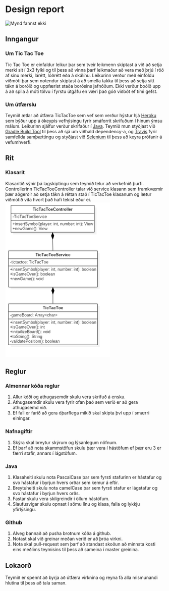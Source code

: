 # Design report
![Mynd fannst ekki](http://www.ru.is/media/HR_logo_vinstri_hires.jpg "RU logo")
## Inngangur
### Um Tic Tac Toe
Tic Tac Toe er einfaldur leikur þar sem tveir leikmenn skiptast á við að setja merki sit í 3x3 fylki og til þess að vinna þarf leikmaður að vera með þrjú í röð af sínu merki, lárétt, lóðrétt eða á skálínu. Leikurinn verður með einföldu viðmóti þar sem notendur skiptast á að smella takka til þess að setja sitt tákn á borðið og uppfærist staða borðsins jafnóðum. Ekki verður boðið upp á að spila á móti tölvu í fyrstu útgáfu en væri það góð viðbót ef tími gefst.
### Um útfærslu
Teymið ætlar að útfæra TicTacToe sem vef sem verður hýstur hjá [Heroku](https://www.heroku.com) sem býður upp á ókeypis vefhýsingu fyrir smáforrit skrifuðum í hinum ýmsu málum. Leikurinn sjálfur verður skrifaður í [Java](https://www.java.com/en/). Teymið mun styðjast við [Gradle Build Tool](https://gradle.org/) til þess að sjá um viðhald dependency-a, og [Travis](https://travis-ci.org/) fyrir samfellda samþættingu og styðjast við [Selenium](http://www.seleniumhq.org/) til þess að keyra prófanir á vefumhverfi.
## Rit
### Klasarit
Klasaritið sýnir þá lagskiptingu sem teymið telur að verkefnið þurfi. Controllerinn TicTacToeController talar við service klasann sem framkvæmir þær aðgerðir að setja tákn á réttan stað í TicTacToe klasanum og lætur viðmótið vita hvort það hafi tekist eður ei.
![Mynd Fannst Ekki](https://github.com/A-lidid/TicTacToe/blob/master/docs/images/class_diagram.png "Klasarit")
## Reglur
### Almennar kóða reglur
1. Allur kóði og athugasemdir skulu vera skrifuð á ensku.
2. Athugasemdir skulu vera fyrir ofan það sem verið er að gera athugasemd við.
3. Ef fall er farið að gera óþarflega mikið skal skipta því upp í smærri einingar.
### Nafnagiftir
1. Skýra skal breytur skýrum og lýsanlegum nöfnum.
2. Ef þarf að nota skammstöfun skulu þær vera í hástöfum ef þær eru 3 er færri stafir, annars í lágstöfum.
### Java
1. Klasaheiti skulu nota PascalCase þar sem fyrsti stafurinn er hástafur og svo hástafur i byrjun hvers orðar sem kemur á eftir.
2. Breytuheiti skulu nota camelCase þar sem fyrsti stafur er lágstafur og svo hástafur í byrjun hvers orðs.
3. Fastar skulu vera skilgreindir i öllum hástöfum.
4. Slaufusvigar skulu opnast í sömu línu og klasa, falla og lykkju yfirlýsingu.
### Github
1. Alveg bannað að pusha brotnum kóða á github.
2. Notast skal við greinar meðan verið er að þróa virkni.
3. Nota skal pull-request sem þarf að standast skoðun að minnsta kosti eins meðlims teymisins til þess að sameina í master greinina.
## Lokaorð
Teymið er spennt að byrja að útfæra virknina og reyna fá alla mismunandi hlutina til þess að tala saman.